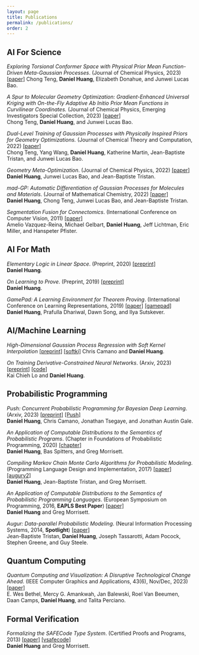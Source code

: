 ```yaml
---
layout: page
title: Publications
permalink: /publications/
order: 2
---
```


## AI For Science

*Exploring Torsional Conformer Space with Physical Prior Mean Function-Driven Meta-Gaussian Processes*. (Journal of Chemical Physics, 2023) [[paper]](https://pubs.aip.org/aip/jcp/article/159/21/214111/2926229/Exploring-torsional-conformer-space-with-physical)
Chong Teng, **Daniel Huang**, Elizabeth Donahue, and Junwei Lucas Bao.

*A Spur to Molecular Geometry Optimization: Gradient-Enhanced Universal Kriging with On-the-Fly Adaptive Ab Initio Prior Mean Functions in Curvilinear Coordinates.* (Journal of Chemical Physics, Emerging Investigators Special Collection, 2023) [[paper]](https://aip.scitation.org/doi/abs/10.1063/5.0133675)  
Chong Teng, **Daniel Huang**, and Junwei Lucas Bao.


*Dual-Level Training of Gaussian Processes with Physically Inspired Priors for Geometry Optimizations.* (Journal of Chemical Theory and Computation, 2022) [[paper]](https://pubs.acs.org/doi/abs/10.1021/acs.jctc.2c00546)  
Chong Teng, Yang Wang, **Daniel Huang**, Katherine Martin, Jean-Baptiste Tristan, and Junwei Lucas Bao.

*Geometry Meta-Optimization*. (Journal of Chemical Physics, 2022) [[paper]](https://aip.scitation.org/doi/10.1063/5.0087165)  
**Daniel Huang**, Junwei Lucas Bao, and Jean-Baptiste Tristan.

*mad-GP: Automatic Differentiation of Gaussian Processes for Molecules and Materials*. (Journal of Mathematical Chemistry, 2022) [[paper]](https://link.springer.com/article/10.1007/s10910-022-01334-x)  
**Daniel Huang**, Chong Teng, Junwei Lucas Bao, and Jean-Baptiste Tristan.

*Segmentation Fusion for Connectomics*. (International Conference on Computer Vision, 2011) [[paper]](http://gvi.seas.harvard.edu/sites/all/files/segmentation_fusion_for_connectomics_ICCV_2011.pdf)  
Amelio Vazquez-Reina, Michael Gelbart, **Daniel Huang**, Jeff Lichtman, Eric Miller, and Hanspeter Pfister.


## AI For Math

*Elementary Logic in Linear Space*. (Preprint, 2020) [[preprint]](https://arxiv.org/pdf/2001.11186.pdf)  
**Daniel Huang**.

*On Learning to Prove*. (Preprint, 2019) [[preprint]](https://arxiv.org/abs/1904.11099.pdf)  
**Daniel Huang**.

*GamePad: A Learning Environment for Theorem Proving*. (International Conference on Learning Representations, 2019) [[paper]](https://arxiv.org/abs/1806.00608.pdf) [[gamepad]](https://github.com/ml4tp)  
**Daniel Huang**, Prafulla Dhariwal, Dawn Song, and Ilya Sutskever.


## AI/Machine Learning

*High-Dimensional Gaussian Process Regression with Soft Kernel Interpolation* [[preprint]](https://arxiv.org/pdf/2410.21419) [[softki]](https://github.com/danehuang/softki)
Chris Camano and **Daniel Huang**.

*On Training Derivative-Constrained Neural Networks*. (Arxiv, 2023) [[preprint]](https://arxiv.org/abs/2310.01649) [[code]](https://github.com/sage66730/DCNN-Training)  
Kai Chieh Lo and **Daniel Huang**.


## Probabilistic Programming

*Push: Concurrent Probabilistic Programming for Bayesian Deep Learning*. (Arxiv, 2023) [[preprint]](https://arxiv.org/abs/2306.06528) [[Push]](https://github.com/lbai-lab/push)  
**Daniel Huang**, Chris Camano, Jonathan Tsegaye, and Jonathan Austin Gale.

*An Application of Computable Distributions to the Semantics of Probabilistic Programs*. (Chapter in Foundations of Probabilistic Programming, 2020) [[chapter]](https://arxiv.org/abs/1806.07966.pdf)  
**Daniel Huang**, Bas Spitters, and Greg Morrisett.


*Compiling Markov Chain Monte Carlo Algorithms for Probabilistic Modeling*. (Programming Language Design and Implementation, 2017) [[paper]](papers/augurv2.pdf) [[augurv2]](https://github.com/danehuang/augurv2)  
**Daniel Huang**, Jean-Baptiste Tristan, and Greg Morrisett.

*An Application of Computable Distributions to the Semantics of Probabilistic Programming Languages*. (European Symposium on Programming, 2016, **EAPLS Best Paper**) [[paper]](papers/compsem.pdf)  
**Daniel Huang** and Greg Morrisett.

*Augur: Data-parallel Probabilistic Modeling*. (Neural Information Processing Systems, 2014, **Spotlight**) [[paper]](http://papers.nips.cc/paper/5531-augur-data-parallel-probabilistic-modeling.pdf)  
  Jean-Baptiste Tristan, **Daniel Huang**, Joseph Tassarotti, Adam Pocock, Stephen Greene, and Guy Steele.


## Quantum Computing

*Quantum Computing and Visualization: A Disruptive Technological Change Ahead.* (IEEE Computer Graphics and Applications, 43(6), Nov/Dec, 2023) [[paper]](https://arxiv.org/pdf/2310.04937.pdf)  
E. Wes Bethel, Mercy G. Amankwah, Jan Balewski, Roel Van Beeumen, Daan Camps, **Daniel Huang**, and Talita Perciano.


## Formal Verification

*Formalizing the SAFECode Type System*. (Certified Proofs and Programs, 2013) [[paper]](papers/safecode.pdf) [[vsafecode]](https://github.com/danehuang/vsafecode)  
**Daniel Huang** and Greg Morrisett.
